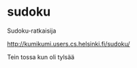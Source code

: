 # sudoku

Sudoku-ratkaisija

http://kumikumi.users.cs.helsinki.fi/sudoku/

Tein tossa kun oli tylsää
